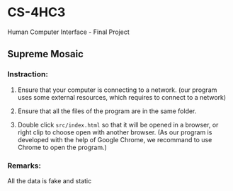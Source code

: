 # CS-4HC3
Human Computer Interface - Final Project <br/>

## Supreme Mosaic<br/>

### Instraction:<br/>
1. Ensure that your computer is connecting to a network. (our program uses some external resources, which requires to connect to a network)<br/>

2. Ensure that all the files of the program are in the same folder.<br/>

3. Double click `src/index.html` so that it will be opened in a browser, or right clip to choose open with another browser. (As our program is developed with the help of Google Chrome, we recommand to use Chrome to open the program.)<br/>

### Remarks: <br/>
All the data is fake and static


